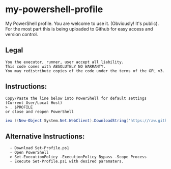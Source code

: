 # my-powershell-profile
My PowerShell profile. You are welcome to use it. (Obviously! It's public).
For the most part this is being uploaded to Github for easy access and version control.

## Legal
	You the executor, runner, user accept all liability.
	This code comes with ABSOLUTELY NO WARRANTY.
	You may redistribute copies of the code under the terms of the GPL v3.

## Instructions:
	Copy/Paste the line below into PowerShell for default settings (Current User/Local Host)
	> . $PROFILE
	or close and reopen PowerShell
```powershell
iex ((New-Object System.Net.WebClient).DownloadString('https://raw.githubusercontent.com/awurthmann/my-powershell-profile/main/Set-Profile.ps1'))
```
## Alternative Instructions:
	  - Download Set-Profile.ps1
	  - Open PowerShell
	  > Set-ExecutionPolicy -ExecutionPolicy Bypass -Scope Process
	  - Execute Set-Profile.ps1 with desired paramaters.
